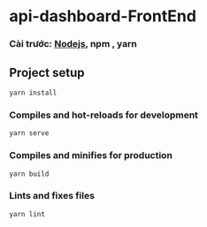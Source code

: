# api-dashboard-FrontEnd

### Cài trước: [Nodejs](https://nodejs.org/en), npm , yarn

## Project setup

```
yarn install
```

### Compiles and hot-reloads for development

```
yarn serve
```

### Compiles and minifies for production

```
yarn build
```

### Lints and fixes files

```
yarn lint
```

